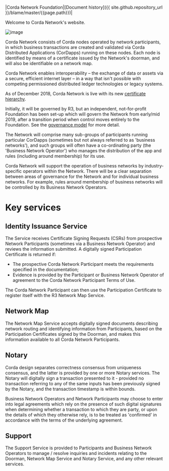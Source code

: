|Corda Network Foundation|[Document history]({{ site.github.repository_url }}/blame/master/{{page.path}})|

Welcome to Corda Network's website.

![image](https://github.com/corda-network/corda-network.github.io/blob/master/Screen%20Shot%202018-12-04%20at%2012.15.27.png)

Corda Network consists of Corda nodes operated by network participants, in which business transactions are created and 
validated via Corda Distributed Applications (CorDapps) running on these nodes. Each node is identified by means of a 
certificate issued by the Network's doorman, and will also be identifiable on a network map. 

Corda Network enables interoperability – the exchange of data or assets via a secure, efficient internet layer – in a way 
that isn't possible with competing permissioned distributed ledger technologies or legacy systems.

As of December 2018, Corda Network is live with its new [certificate hierarchy](https://docs.corda.net/head/permissioning.html). 

Initially, it will be governed by R3, but an independent, not-for-profit Foundation has been set-up which will govern the Network from early/mid 2019, after a transition period when control moves entirely to the Foundation. See the [governance model](../governance/index.md) for more detail.

The Network will comprise many sub-groups of participants running particular CorDapps (sometimes but not 
always referred to as 'business networks'), and such groups will often have a co-ordinating party (the 'Business 
Network Operator') who manages the distribution of the app and rules (including around membership) for its use. 

Corda Network will support the operation of business networks by industry-specific operators within the Network. There 
will be a clear separation between areas of governance for the Network and for individual business networks. For example, 
rules around membership of business networks will be controlled by its Business Network Operators. 

Key services 
============

Identity Issuance Service
-------------------------
The Service receives Certificate Signing Requests (CSRs) from prospective Network Participants (sometimes via a Business Network Operator) and reviews the information submitted. A digitally signed Participation Certificate is returned if:

* The prospective Corda Network Participant meets the requirements specified in the documentation;
* Evidence is provided by the Participant or Business Network Operator of agreement to the Corda Network Participant Terms 
of Use.

The Corda Network Participant can then use the Participation Certificate to register itself with the R3 Network Map Service.

Network Map
----------- 
The Network Map Service accepts digitally signed documents describing network routing and identifying information from 
Participants, based on the Participation Certificates signed by the Doorman, and makes this information available to all 
Corda Network Participants.

Notary 
------
Corda design separates correctness consensus from uniqueness consensus, and the latter is provided by one or more Notary 
services. The Notary will digitally sign a transaction presented to it - provided no transaction referring to 
any of the same inputs has been previously signed by the Notary, and the transaction timestamp is within bounds. 

Business Network Operators and Network Participants may choose to enter into legal agreements which rely on the presence 
of such digital signatures when determining whether a transaction to which they are party, or upon the details of which they 
otherwise rely, is to be treated as 'confirmed' in accordance with the terms of the underlying agreement. 

Support 
-------
The Support Service is provided to Participants and Business Network Operators to manage / resolve inquiries and incidents 
relating to the Doorman, Network Map Service and Notary Service, and any other relevant services.



